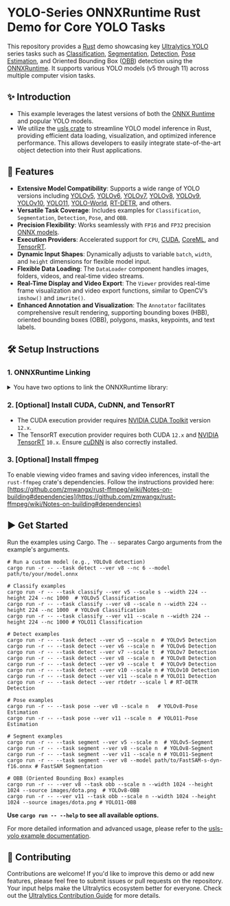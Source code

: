 # YOLO-Series ONNXRuntime Rust Demo for Core YOLO Tasks

This repository provides a [Rust](https://www.rust-lang.org/) demo showcasing key [Ultralytics YOLO](https://docs.ultralytics.com/) series tasks such as [Classification](https://docs.ultralytics.com/tasks/classify/), [Segmentation](https://docs.ultralytics.com/tasks/segment/), [Detection](https://docs.ultralytics.com/tasks/detect/), [Pose Estimation](https://docs.ultralytics.com/tasks/pose/), and Oriented Bounding Box ([OBB](https://docs.ultralytics.com/tasks/obb/)) detection using the [ONNXRuntime](https://github.com/microsoft/onnxruntime). It supports various YOLO models (v5 through 11) across multiple computer vision tasks.

## ✨ Introduction

- This example leverages the latest versions of both the [ONNX Runtime](https://onnxruntime.ai/) and popular YOLO models.
- We utilize the [usls crate](https://github.com/jamjamjon/usls/tree/main) to streamline YOLO model inference in Rust, providing efficient data loading, visualization, and optimized inference performance. This allows developers to easily integrate state-of-the-art object detection into their Rust applications.

## 🚀 Features

- **Extensive Model Compatibility**: Supports a wide range of YOLO versions including [YOLOv5](https://docs.ultralytics.com/models/yolov5/), [YOLOv6](https://docs.ultralytics.com/models/yolov6/), [YOLOv7](https://docs.ultralytics.com/models/yolov7/), [YOLOv8](https://docs.ultralytics.com/models/yolov8/), [YOLOv9](https://docs.ultralytics.com/models/yolov9/), [YOLOv10](https://docs.ultralytics.com/models/yolov10/), [YOLO11](https://docs.ultralytics.com/models/yolo11/), [YOLO-World](https://docs.ultralytics.com/models/yolo-world/), [RT-DETR](https://docs.ultralytics.com/models/rtdetr/), and others.
- **Versatile Task Coverage**: Includes examples for `Classification`, `Segmentation`, `Detection`, `Pose`, and `OBB`.
- **Precision Flexibility**: Works seamlessly with `FP16` and `FP32` precision [ONNX models](https://docs.ultralytics.com/integrations/onnx/).
- **Execution Providers**: Accelerated support for `CPU`, [CUDA](https://developer.nvidia.com/cuda-toolkit), [CoreML](https://developer.apple.com/documentation/coreml), and [TensorRT](https://docs.ultralytics.com/integrations/tensorrt/).
- **Dynamic Input Shapes**: Dynamically adjusts to variable `batch`, `width`, and `height` dimensions for flexible model input.
- **Flexible Data Loading**: The `DataLoader` component handles images, folders, videos, and real-time video streams.
- **Real-Time Display and Video Export**: The `Viewer` provides real-time frame visualization and video export functions, similar to OpenCV’s `imshow()` and `imwrite()`.
- **Enhanced Annotation and Visualization**: The `Annotator` facilitates comprehensive result rendering, supporting bounding boxes (HBB), oriented bounding boxes (OBB), polygons, masks, keypoints, and text labels.

## 🛠️ Setup Instructions

### 1. ONNXRuntime Linking

<details>
<summary>You have two options to link the ONNXRuntime library:</summary>

- **Option 1: Manual Linking**

  - For detailed setup instructions, consult the [ONNX Runtime linking documentation](https://ort.pyke.io/setup/linking).
  - **Linux or macOS**:
    1. Download the appropriate ONNX Runtime package from the official [Releases page](https://github.com/microsoft/onnxruntime/releases).
    2. Set up the library path by exporting the `ORT_DYLIB_PATH` environment variable, pointing to the downloaded library file:
       ```shell
       # Example path, replace with your actual path
       export ORT_DYLIB_PATH=/path/to/onnxruntime/lib/libonnxruntime.so.1.19.0
       ```

- **Option 2: Automatic Download**
  - Use the `--features auto` flag with Cargo to let the build script handle downloading the library automatically:
    ```shell
    cargo run -r --example yolo --features auto
    ```

</details>

### 2. \[Optional\] Install CUDA, CuDNN, and TensorRT

- The CUDA execution provider requires [NVIDIA CUDA Toolkit](https://developer.nvidia.com/cuda-toolkit) version `12.x`.
- The TensorRT execution provider requires both CUDA `12.x` and [NVIDIA TensorRT](https://developer.nvidia.com/tensorrt) `10.x`. Ensure [cuDNN](https://developer.nvidia.com/cudnn) is also correctly installed.

### 3. \[Optional\] Install ffmpeg

To enable viewing video frames and saving video inferences, install the `rust-ffmpeg` crate's dependencies. Follow the instructions provided here:
[https://github.com/zmwangx/rust-ffmpeg/wiki/Notes-on-building#dependencies](https://github.com/zmwangx/rust-ffmpeg/wiki/Notes-on-building#dependencies)

## ▶️ Get Started

Run the examples using Cargo. The `--` separates Cargo arguments from the example's arguments.

```Shell
# Run a custom model (e.g., YOLOv8 detection)
cargo run -r -- --task detect --ver v8 --nc 6 --model path/to/your/model.onnx

# Classify examples
cargo run -r -- --task classify --ver v5 --scale s --width 224 --height 224 --nc 1000  # YOLOv5 Classification
cargo run -r -- --task classify --ver v8 --scale n --width 224 --height 224 --nc 1000  # YOLOv8 Classification
cargo run -r -- --task classify --ver v11 --scale n --width 224 --height 224 --nc 1000 # YOLO11 Classification

# Detect examples
cargo run -r -- --task detect --ver v5 --scale n  # YOLOv5 Detection
cargo run -r -- --task detect --ver v6 --scale n  # YOLOv6 Detection
cargo run -r -- --task detect --ver v7 --scale t  # YOLOv7 Detection
cargo run -r -- --task detect --ver v8 --scale n  # YOLOv8 Detection
cargo run -r -- --task detect --ver v9 --scale t  # YOLOv9 Detection
cargo run -r -- --task detect --ver v10 --scale n # YOLOv10 Detection
cargo run -r -- --task detect --ver v11 --scale n # YOLO11 Detection
cargo run -r -- --task detect --ver rtdetr --scale l # RT-DETR Detection

# Pose examples
cargo run -r -- --task pose --ver v8 --scale n   # YOLOv8-Pose Estimation
cargo run -r -- --task pose --ver v11 --scale n  # YOLO11-Pose Estimation

# Segment examples
cargo run -r -- --task segment --ver v5 --scale n  # YOLOv5-Segment
cargo run -r -- --task segment --ver v8 --scale n  # YOLOv8-Segment
cargo run -r -- --task segment --ver v11 --scale n # YOLO11-Segment
cargo run -r -- --task segment --ver v8 --model path/to/FastSAM-s-dyn-f16.onnx # FastSAM Segmentation

# OBB (Oriented Bounding Box) examples
cargo run -r -- --ver v8 --task obb --scale n --width 1024 --height 1024 --source images/dota.png  # YOLOv8-OBB
cargo run -r -- --ver v11 --task obb --scale n --width 1024 --height 1024 --source images/dota.png # YOLO11-OBB
```

**Use `cargo run -- --help` to see all available options.**

For more detailed information and advanced usage, please refer to the [usls-yolo example documentation](https://github.com/jamjamjon/usls/tree/main/examples/yolo).

## 🤝 Contributing

Contributions are welcome! If you'd like to improve this demo or add new features, please feel free to submit issues or pull requests on the repository. Your input helps make the Ultralytics ecosystem better for everyone. Check out the [Ultralytics Contribution Guide](https://docs.ultralytics.com/help/contributing/) for more details.
